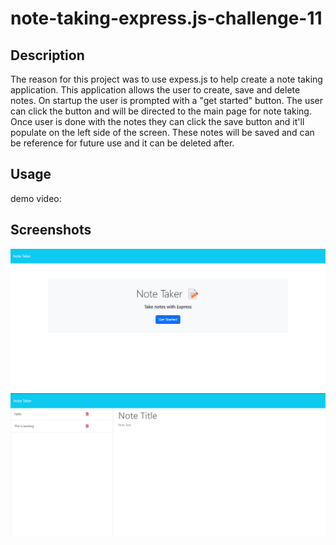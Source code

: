 # note-taking-express.js-challenge-11

## Description

The reason for this project was to use expess.js to help create a note taking application. This application allows the user to create, save and delete notes. On startup the user is prompted with a "get started" button. The user can click the button and will be directed to the main page for note taking. Once user is done with the notes they can click the save button and it'll populate on the left side of the screen. These notes will be saved and can be reference for future use and it can be deleted after.

## Usage

demo video: 

## Screenshots
![Start up page](./public/assets/images/1.png)
![Note taking page](./public/assets/images/2.png)

